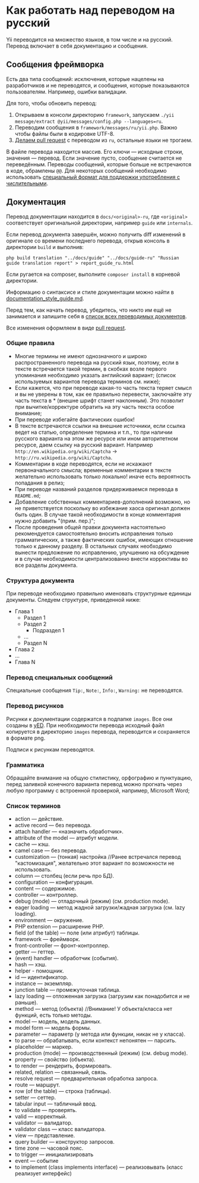Как работать над переводом на русский
=====================================

Yii переводится на множество языков, в том числе и на русский. Перевод включает в себя документацию и сообщения.

Сообщения фреймворка
--------------------

Есть два типа сообщений: исключения, которые нацелены на разработчиков и не переводятся, и сообщения, которые показываются
пользователям. Например, ошибки валидации.

Для того, чтобы обновить перевод:

1. Открываем в консоли директорию `framework`, запускаем `./yii message/extract @yii/messages/config.php --languages=ru`.
3. Переводим сообщения в `framework/messages/ru/yii.php`. Важно чтобы файлы были в кодировке UTF-8.
4. [Делаем pull request](https://github.com/yiisoft/yii2/blob/master/docs/internals-ru/git-workflow.md) с переводом из `ru`,
остальные языки не трогаем.

В файле перевода находится массив. Его ключи — исходные строки, значения — перевод. Если значение пусто, сообщение
считается не переведённым. Переводы сообщений, которые больше не встречаются в коде, обрамлены `@@`. Для некоторых сообщений
необходимо использовать [специальный формат для поддержки употребления с числительными](../guide-ru/tutorial-i18n.md).

Документация
------------

Перевод документации находится в `docs/<original>-ru`, где `<original>` соответствует оригинальной директории, например
`guide` или `internals`.

Если перевод документа завершён, можно получить diff изменений в оригинале со времени последнего перевода, открыв консоль
в директории `build` и выполнив:

```
php build translation "../docs/guide" "../docs/guide-ru" "Russian guide translation report" > report_guide_ru.html
```

Если ругается на composer, выполните `composer install` в корневой директории.

Информацию о синтаксисе и стиле документации можно найти в [documentation_style_guide.md](../documentation_style_guide.md).

Перед тем, как начать перевод, убедитесь, что никто им ещё не занимается и запишите себя в
[список всех переводимых документов](https://docs.google.com/spreadsheets/d/1uxV0LwmR-8XXqlT8C6VqWllZjuoyIj-UkYpAQPWyUzE/edit?usp=sharing).

Все изменения оформляем в виде [pull request](https://github.com/yiisoft/yii2/blob/master/docs/internals-ru/git-workflow.md).


### Общие правила

- Многие термины не имеют однозначного и широко распространенного перевода на русский язык, поэтому, если в тексте
  встречается такой термин, в скобках возле первого упоминания необходимо указать английский вариант; (список используемых
  вариантов перевода терминов см. ниже); 
- Если кажется, что при переводе какая-то часть текста теряет смысл и вы не уверены в том, как ее правильно перевести,
  заключайте эту часть текста в * (внешне шрифт станет наклонным). Это позволит при вычитке/корректуре обратить на эту
  часть текста особое внимание; 
- При переводе избегайте фактических ошибок! 
- В тексте встречаются ссылки на внешние источники, если ссылка ведет на статью, определение термина и т.п., то при
  наличии русского варианта на этом же ресурсе или ином авторитетном ресурсе, даем ссылку на русский вариант.
  Например `http://en.wikipedia.org/wiki/Captcha` → `http://ru.wikipedia.org/wiki/Captcha`. 
- Комментарии в коде переводятся, если не искажают первоначального смысла; временные комментарии в тексте желательно
  использовать только локально! иначе есть вероятность попадания в релиз; 
- При переводе названий разделов придерживаемся перевода в `README.md`; 
- Добавление собственных комментариев-дополнений возможно, но не приветствуется поскольку во избежание хаоса оригинал
  должен быть один. В случае такой необходимости в конце комментария нужно добавить "(прим. пер.)"; 
- После проведения общей правки документа настоятельно рекомендуется самостоятельно вносить исправления только
  грамматических, а также фактических ошибок, имеющих отношение только к данному разделу. В остальных случаях необходимо
  вынести предложение по исправлению, улучшению на обсуждение и в случае необходимости централизованно внести коррективы
  во все разделы документа.
   

### Структура документа

При переводе необходимо правильно именовать структурные единицы документы. Следуем структуре, приведенной ниже:

- Глава 1 
  - Раздел 1 
  - Раздел 2 
    - Подраздел 1 
  - ... 
  - Раздел N 
- Глава 2 
- ... 
- Глава N
 
### Перевод специальных сообщений

Специальные сообщения `Tip:`, `Note:`, `Info:`, `Warning:` не переводятся.

### Перевод рисунков

Рисунки к документации содержатся в подпапке `images`. Все они созданы в [yED](http://www.yworks.com/en/products_yed_about.html).
При необходимости перевода исходный файл копируется в директорию `images` перевода, переводится и сохраняется в формате png.

Подписи к рисункам переводятся.

### Грамматика


Обращайте внимание на общую стилистику, орфографию и пунктуацию, перед заливкой конечного варианта перевод можно прогнать
через любую программу с встроенной проверкой, например, Microsoft Word;

### Список терминов

- action — действие. 
- active record — без перевода. 
- attach handler — «назначить обработчик». 
- attribute of the model — атрибут модели.
- cache — кэш.
- camel case — без перевода. 
- customization — (тонкая) настройка //Ранее встречался перевод "кастомизация", желательно этот вариант по возможности не использовать. 
- column — столбец (если речь про БД).
- configuration — конфигурация.  
- content — содержимое. 
- controller — контроллер. 
- debug (mode) — отладочный (режим) (см. production mode). 
- eager loading — метод жадной загрузки/жадная загрузка (см. lazy loading).
- environment — окружение.
- PHP extension — расширение PHP. 
- field (of the table) — поле (или атрибут) таблицы. 
- framework — фреймворк. 
- front-controller — фронт-контроллер. 
- getter — геттер. 
- (event) handler — обработчик (события). 
- hash — хэш. 
- helper - помощник. 
- id — идентификатор. 
- instance — экземпляр. 
- junction table — промежуточная таблица.
- lazy loading — отложенная загрузка (загрузим как понадобится и не раньше). 
- method — метод (объекта) //Внимание! У объекта/класса нет функций, есть только методы. 
- model — модель, модель данных. 
- model form — модель формы. 
- parameter — параметр (у метода или функции, никак не у класса). 
- to parse — обрабатывать, если контекст непонятен — парсить. 
- placeholder — маркер. 
- production (mode) — производственный (режим) (см. debug mode). 
- property — свойство (объекта). 
- to render — рендерить, формировать. 
- related, relation — связанный, связь.
- resolve request — предварительная обработка запроса. 
- route — маршрут. 
- row (of the table) — строка (таблицы). 
- setter — сеттер. 
- tabular input — табличный ввод. 
- to validate — проверять. 
- valid — корректный. 
- validator — валидатор. 
- validator class — класс валидатора. 
- view — представление.
- query builder — конструктор запросов.
- time zone — часовой пояс.
- to trigger — инициализировать
- event — событие
- to implement (class implements interface) — реализовывать (класс реализует интерфейс)
